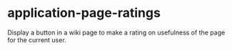 # application-page-ratings
Display a button in a wiki page to make a rating on usefulness of the page for the current user.

